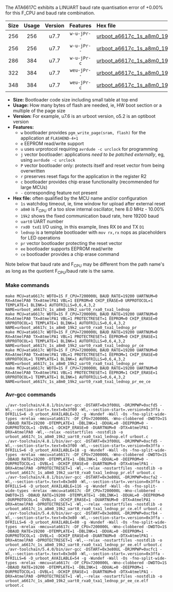 The ATA6617C exhibits a LINUART baud rate quantisation error of +0.00% for this F_CPU and baud rate combination.

|Size|Usage|Version|Features|Hex file|
|:-:|:-:|:-:|:-:|:--|
|256|256|u7.7|`w-u-jPr--`|[urboot_a6617c_1s_a8m0_19k2_uart0_rxa0_txa1_lednop.hex](https://raw.githubusercontent.com/stefanrueger/urboot.hex/main/mcus/ata6617c/watchdog_1_s/internal_oscillator_a-10.00%25/%2B8m000000_hz/%2B%2B19k2_baud/uart0_rxa0_txa1/lednop/urboot_a6617c_1s_a8m0_19k2_uart0_rxa0_txa1_lednop.hex)|
|256|256|u7.7|`w-u-jPr--`|[urboot_a6617c_1s_a8m0_19k2_uart0_rxa0_txa1_lednop_pr.hex](https://raw.githubusercontent.com/stefanrueger/urboot.hex/main/mcus/ata6617c/watchdog_1_s/internal_oscillator_a-10.00%25/%2B8m000000_hz/%2B%2B19k2_baud/uart0_rxa0_txa1/lednop/urboot_a6617c_1s_a8m0_19k2_uart0_rxa0_txa1_lednop_pr.hex)|
|286|384|u7.7|`w-u-jPr-c`|[urboot_a6617c_1s_a8m0_19k2_uart0_rxa0_txa1_lednop_pr_ce.hex](https://raw.githubusercontent.com/stefanrueger/urboot.hex/main/mcus/ata6617c/watchdog_1_s/internal_oscillator_a-10.00%25/%2B8m000000_hz/%2B%2B19k2_baud/uart0_rxa0_txa1/lednop/urboot_a6617c_1s_a8m0_19k2_uart0_rxa0_txa1_lednop_pr_ce.hex)|
|322|384|u7.7|`weu-jPr--`|[urboot_a6617c_1s_a8m0_19k2_uart0_rxa0_txa1_lednop_pr_ee.hex](https://raw.githubusercontent.com/stefanrueger/urboot.hex/main/mcus/ata6617c/watchdog_1_s/internal_oscillator_a-10.00%25/%2B8m000000_hz/%2B%2B19k2_baud/uart0_rxa0_txa1/lednop/urboot_a6617c_1s_a8m0_19k2_uart0_rxa0_txa1_lednop_pr_ee.hex)|
|348|384|u7.7|`weu-jPr-c`|[urboot_a6617c_1s_a8m0_19k2_uart0_rxa0_txa1_lednop_pr_ee_ce.hex](https://raw.githubusercontent.com/stefanrueger/urboot.hex/main/mcus/ata6617c/watchdog_1_s/internal_oscillator_a-10.00%25/%2B8m000000_hz/%2B%2B19k2_baud/uart0_rxa0_txa1/lednop/urboot_a6617c_1s_a8m0_19k2_uart0_rxa0_txa1_lednop_pr_ee_ce.hex)|

- **Size:** Bootloader code size including small table at top end
- **Usage:** How many bytes of flash are needed, ie, HW boot section or a multiple of the page size
- **Version:** For example, u7.6 is an urboot version, o5.2 is an optiboot version
- **Features:**
  + `w` bootloader provides `pgm_write_page(sram, flash)` for the application at `FLASHEND-4+1`
  + `e` EEPROM read/write support
  + `u` uses urprotocol requiring `avrdude -c urclock` for programming
  + `j` vector bootloader: applications *need to be patched externally*, eg, using `avrdude -c urclock`
  + `P` vector bootloader only: protects itself and reset vector from being overwritten
  + `r` preserves reset flags for the application in the register R2
  + `c` bootloader provides chip erase functionality (recommended for large MCUs)
  + `-` corresponding feature not present
- **Hex file:** often qualified by the MCU name and/or configuration
  + `1s` watchdog timeout, ie, time window for upload after external reset
  + `a8m0` is F<sub>CPU</sub> of a too slow internal oscillator, here 8.0 MHz - 10.00%
  + `19k2` shows the fixed communication baud rate, here 19200 baud
  + `uart0` UART number
  + `rxd0 txd1` I/O using, in this example, lines RX `D0` and TX `D1`
  + `lednop` is a template bootloader with `mov rx,rx` nops as placeholders for LED operations
  + `pr` vector bootloader protecting the reset vector
  + `ee` bootloader supports EEPROM read/write
  + `ce` bootloader provides a chip erase command


Note below that baud rate and F<sub>CPU</sub> may be different from the path name's as long as the quotient F<sub>CPU</sub>/baud rate is the same.

### Make commands
```
make MCU=ata6617c WDTO=1S F_CPU=7200000L BAUD_RATE=19200 UARTNUM=0 RX=AtmelPA0 TX=AtmelPA1 VBL=1 EEPROM=0 CHIP_ERASE=0 URPROTOCOL=1 TEMPLATE=1 BLINK=1 AUTOFRILLS=0,6,4,3,2 NAME=urboot_a6617c_1s_a8m0_19k2_uart0_rxa0_txa1_lednop
make MCU=ata6617c WDTO=1S F_CPU=7200000L BAUD_RATE=19200 UARTNUM=0 RX=AtmelPA0 TX=AtmelPA1 VBL=1 PROTECTRESET=1 EEPROM=0 CHIP_ERASE=0 URPROTOCOL=1 TEMPLATE=1 BLINK=1 AUTOFRILLS=0,6,4,3,2 NAME=urboot_a6617c_1s_a8m0_19k2_uart0_rxa0_txa1_lednop_pr
make MCU=ata6617c WDTO=1S F_CPU=7200000L BAUD_RATE=19200 UARTNUM=0 RX=AtmelPA0 TX=AtmelPA1 VBL=1 PROTECTRESET=1 EEPROM=0 CHIP_ERASE=1 URPROTOCOL=1 TEMPLATE=1 BLINK=1 AUTOFRILLS=0,6,4,3,2 NAME=urboot_a6617c_1s_a8m0_19k2_uart0_rxa0_txa1_lednop_pr_ce
make MCU=ata6617c WDTO=1S F_CPU=7200000L BAUD_RATE=19200 UARTNUM=0 RX=AtmelPA0 TX=AtmelPA1 VBL=1 PROTECTRESET=1 EEPROM=1 CHIP_ERASE=0 URPROTOCOL=1 TEMPLATE=1 BLINK=1 AUTOFRILLS=0,6,4,3,2 NAME=urboot_a6617c_1s_a8m0_19k2_uart0_rxa0_txa1_lednop_pr_ee
make MCU=ata6617c WDTO=1S F_CPU=7200000L BAUD_RATE=19200 UARTNUM=0 RX=AtmelPA0 TX=AtmelPA1 VBL=1 PROTECTRESET=1 EEPROM=1 CHIP_ERASE=1 URPROTOCOL=1 TEMPLATE=1 BLINK=1 AUTOFRILLS=0,6,4,3,2 NAME=urboot_a6617c_1s_a8m0_19k2_uart0_rxa0_txa1_lednop_pr_ee_ce
```

### Avr-gcc commands
```
./avr-toolchain/4.8.1/bin/avr-gcc -DSTART=0x3f00UL -DRJMPWP=0xcfd5 -Wl,--section-start=.text=0x3f00 -Wl,--section-start=.version=0x3ffa -DFRILLS=6 -D_urboot_AVAILABLE=32 -g -Wundef -Wall -Os -fno-split-wide-types -mrelax -mmcu=ata6617c -DF_CPU=7200000L -Wno-clobbered -DWDTO=1S -DBAUD_RATE=19200 -DTEMPLATE=1 -DBLINK=1 -DDUAL=0 -DEEPROM=0 -DURPROTOCOL=1 -DVBL=1 -DCHIP_ERASE=0 -DUARTNUM=0 -DTX=AtmelPA1 -DRX=AtmelPA0 -Wl,--relax -nostartfiles -nostdlib -o urboot_a6617c_1s_a8m0_19k2_uart0_rxa0_txa1_lednop.elf urboot.c
./avr-toolchain/4.8.1/bin/avr-gcc -DSTART=0x3f00UL -DRJMPWP=0xcfd5 -Wl,--section-start=.text=0x3f00 -Wl,--section-start=.version=0x3ffa -DFRILLS=6 -D_urboot_AVAILABLE=18 -g -Wundef -Wall -Os -fno-split-wide-types -mrelax -mmcu=ata6617c -DF_CPU=7200000L -Wno-clobbered -DWDTO=1S -DBAUD_RATE=19200 -DTEMPLATE=1 -DBLINK=1 -DDUAL=0 -DEEPROM=0 -DURPROTOCOL=1 -DVBL=1 -DCHIP_ERASE=0 -DUARTNUM=0 -DTX=AtmelPA1 -DRX=AtmelPA0 -DPROTECTRESET=1 -Wl,--relax -nostartfiles -nostdlib -o urboot_a6617c_1s_a8m0_19k2_uart0_rxa0_txa1_lednop_pr.elf urboot.c
./avr-toolchain/4.8.1/bin/avr-gcc -DSTART=0x3e80UL -DRJMPWP=0xcfa2 -Wl,--section-start=.text=0x3e80 -Wl,--section-start=.version=0x3ffa -DFRILLS=6 -D_urboot_AVAILABLE=116 -g -Wundef -Wall -Os -fno-split-wide-types -mrelax -mmcu=ata6617c -DF_CPU=7200000L -Wno-clobbered -DWDTO=1S -DBAUD_RATE=19200 -DTEMPLATE=1 -DBLINK=1 -DDUAL=0 -DEEPROM=0 -DURPROTOCOL=1 -DVBL=1 -DCHIP_ERASE=1 -DUARTNUM=0 -DTX=AtmelPA1 -DRX=AtmelPA0 -DPROTECTRESET=1 -Wl,--relax -nostartfiles -nostdlib -o urboot_a6617c_1s_a8m0_19k2_uart0_rxa0_txa1_lednop_pr_ce.elf urboot.c
./avr-toolchain/5.4.0/bin/avr-gcc -DSTART=0x3e80UL -DRJMPWP=0xcfb4 -Wl,--section-start=.text=0x3e80 -Wl,--section-start=.version=0x3ffa -DFRILLS=6 -D_urboot_AVAILABLE=80 -g -Wundef -Wall -Os -fno-split-wide-types -mrelax -mmcu=ata6617c -DF_CPU=7200000L -Wno-clobbered -DWDTO=1S -DBAUD_RATE=19200 -DTEMPLATE=1 -DBLINK=1 -DDUAL=0 -DEEPROM=1 -DURPROTOCOL=1 -DVBL=1 -DCHIP_ERASE=0 -DUARTNUM=0 -DTX=AtmelPA1 -DRX=AtmelPA0 -DPROTECTRESET=1 -Wl,--relax -nostartfiles -nostdlib -o urboot_a6617c_1s_a8m0_19k2_uart0_rxa0_txa1_lednop_pr_ee.elf urboot.c
./avr-toolchain/5.4.0/bin/avr-gcc -DSTART=0x3e80UL -DRJMPWP=0xcfc1 -Wl,--section-start=.text=0x3e80 -Wl,--section-start=.version=0x3ffa -DFRILLS=6 -D_urboot_AVAILABLE=54 -g -Wundef -Wall -Os -fno-split-wide-types -mrelax -mmcu=ata6617c -DF_CPU=7200000L -Wno-clobbered -DWDTO=1S -DBAUD_RATE=19200 -DTEMPLATE=1 -DBLINK=1 -DDUAL=0 -DEEPROM=1 -DURPROTOCOL=1 -DVBL=1 -DCHIP_ERASE=1 -DUARTNUM=0 -DTX=AtmelPA1 -DRX=AtmelPA0 -DPROTECTRESET=1 -Wl,--relax -nostartfiles -nostdlib -o urboot_a6617c_1s_a8m0_19k2_uart0_rxa0_txa1_lednop_pr_ee_ce.elf urboot.c
```

